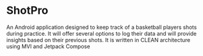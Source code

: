 # ShotPro
An Android application designed to keep track of a basketball players shots during practice. It will offer several options to log their data and will provide insights based on their previous shots. It is written in CLEAN architecture using MVI and Jetpack Compose
